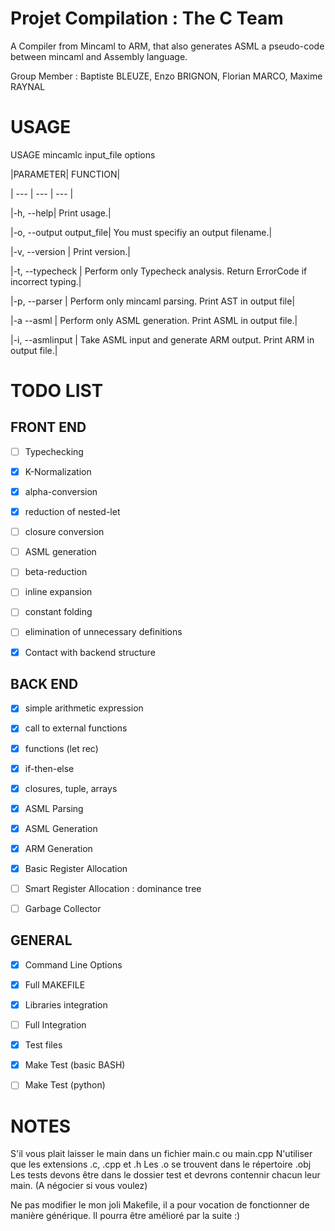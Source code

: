 # Projet Compilation : The C Team

A Compiler from Mincaml to ARM, that also generates ASML a pseudo-code between mincaml and Assembly language. 

Group Member : Baptiste BLEUZE, Enzo BRIGNON, Florian MARCO, Maxime RAYNAL

USAGE
=====

USAGE mincamlc input_file options

|PARAMETER| FUNCTION|

| --- | --- | --- |

|-h, --help|                Print usage.|

|-o, --output output_file|  You must specifiy an output filename.|

|-v, --version           | Print version.|

|-t, --typecheck        |  Perform only Typecheck analysis. Return ErrorCode if incorrect typing.| 

|-p, --parser           |  Perform only mincaml parsing. Print AST in output file|

|-a --asml               |  Perform only ASML generation. Print ASML in output file.|

|-i, --asmlinput         | Take ASML input and generate ARM output. Print ARM in output file.|
 
 TODO LIST
 =====

FRONT END 
------

- [ ] Typechecking

- [X] K-Normalization
- [X] alpha-conversion
- [X] reduction of nested-let
- [ ] closure conversion
- [ ] ASML generation
- [ ] beta-reduction
- [ ] inline expansion
- [ ] constant folding
- [ ] elimination of unnecessary definitions

- [X] Contact with backend structure


BACK END 
------

- [X] simple arithmetic expression
- [X] call to external functions
- [X] functions (let rec)
- [X] if-then-else
- [X] closures, tuple, arrays

- [X] ASML Parsing
- [X] ASML Generation
- [X] ARM Generation

- [X] Basic Register Allocation
- [ ] Smart Register Allocation : dominance tree
- [ ] Garbage Collector

GENERAL
------

- [X] Command Line Options 
- [X] Full MAKEFILE
- [X] Libraries integration
- [ ] Full Integration

- [X] Test files
- [X] Make Test (basic BASH)
- [ ] Make Test (python)

NOTES
=====

S'il vous plait laisser le main dans un fichier main.c ou main.cpp
N'utiliser que les extensions .c, .cpp et .h
Les .o se trouvent dans le répertoire .obj
Les tests devons être dans le dossier test et devrons contennir chacun leur
main. (A négocier si vous voulez)

Ne pas modifier le mon joli Makefile, il a pour vocation de fonctionner de
manière générique. Il pourra être amélioré par la suite :)
